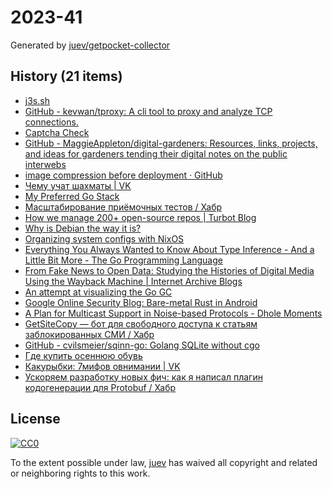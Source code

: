 # 2023-41

Generated by [juev/getpocket-collector](https://github.com/juev/getpocket-collector)

## History (21 items)

- [j3s.sh](https://j3s.sh/thought/shell-tip-print-json-with-printf.html)
- [GitHub - kevwan/tproxy: A cli tool to proxy and analyze TCP connections.](https://github.com/kevwan/tproxy)
- [Captcha Check](https://www.dreamwidth.org/captcha)
- [GitHub - MaggieAppleton/digital-gardeners: Resources, links, projects, and ideas for gardeners tending their digital notes on the public interwebs](https://github.com/MaggieAppleton/digital-gardeners)
- [image compression before deployment · GitHub](https://gist.github.com/twhite96/3985bf2d68eb0a6c9aedbacdb13600c2)
- [Чему учат шахматы | VK](https://m.vk.com/@theoryandpractice-preview-1752582705-1906564516)
- [My Preferred Go Stack](https://jtarchie.com/posts/2023-09-30-my-preferred-go-stack)
- [Масштабирование приёмочных тестов / Хабр](https://habr.com/ru/articles/765996/)
- [How we manage 200+ open-source repos | Turbot Blog](https://turbot.com/blog/2023/10/repo-management)
- [Why is Debian the way it is?](https://blog.liw.fi/posts/2023/debian-reasons/)
- [Organizing system configs with NixOS](https://johns.codes/blog/organizing-system-configs-with-nixos)
- [Everything You Always Wanted to Know About Type Inference - And a Little Bit More - The Go Programming Language](https://go.dev/blog/type-inference)
- [From Fake News to Open Data: Studying the Histories of Digital Media Using the Wayback Machine | Internet Archive Blogs](https://blog.archive.org/2023/10/09/from-fake-news-to-open-data-studying-the-histories-of-digital-media-using-the-wayback-machine/)
- [An attempt at visualizing the Go GC](https://www.aadhav.me/posts/visualizing-the-go-gc)
- [Google Online Security Blog: Bare-metal Rust in Android](https://security.googleblog.com/2023/10/bare-metal-rust-in-android.html)
- [A Plan for Multicast Support in Noise-based Protocols - Dhole Moments](https://soatok.blog/2023/10/10/a-plan-for-multicast-support-in-noise-based-protocols/)
- [GetSiteCopy — бот для свободного доступа к статьям заблокированных СМИ / Хабр](https://habr.com/ru/companies/privacyaccelerator/articles/766296/)
- [GitHub - cvilsmeier/sqinn-go: Golang SQLite without cgo](https://github.com/cvilsmeier/sqinn-go)
- [Где купить осеннюю обувь](https://journal.tinkoff.ru/autumn-boots/)
- [Какурыбки: 7мифов овнимании | VK](https://m.vk.com/@theoryandpractice-preview-1752582705-1167122477)
- [Ускоряем разработку новых фич: как я написал плагин кодогенерации для Protobuf / Хабр](https://habr.com/ru/companies/yandex_praktikum/articles/765568/)

## License

[![CC0](https://mirrors.creativecommons.org/presskit/buttons/88x31/svg/cc-zero.svg)](https://creativecommons.org/publicdomain/zero/1.0/)

To the extent possible under law, [juev](https://github.com/juev) has waived all copyright and related or neighboring rights to this work.

